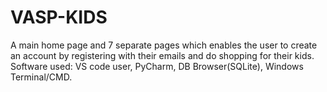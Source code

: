 # VASP-KIDS
A main home page and 7 separate pages which enables the user to create an account by registering with their emails and do shopping for their kids. Software used: VS code user, PyCharm, DB Browser(SQLite), Windows Terminal/CMD.
